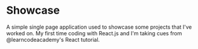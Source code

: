# Showcase
A simple single page application used to showcase some projects that I've worked on. My first time coding with React.js and I'm taking cues from @learncodeacademy's React tutorial.